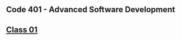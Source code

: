 ## Code 401 - Advanced Software Development

## [Class 01](/https-ahall23.github.io-reading-notes-/401/Class01/)
